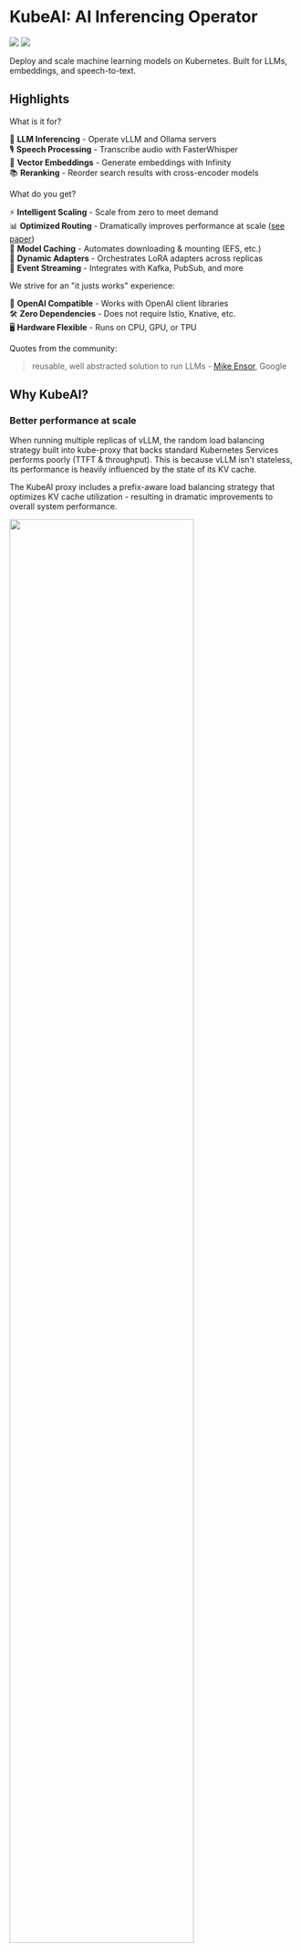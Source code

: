 # KubeAI: AI Inferencing Operator

<p align="left">
  <img src="https://img.shields.io/github/license/kubeai-project/kubeai"/>
  <img src="https://img.shields.io/github/go-mod/go-version/kubeai-project/kubeai"/>
</p>

Deploy and scale machine learning models on Kubernetes. Built for LLMs, embeddings, and speech-to-text.

## Highlights

What is it for?

🚀 **LLM Inferencing** - Operate vLLM and Ollama servers  
🎙️ **Speech Processing** - Transcribe audio with FasterWhisper  
🔢 **Vector Embeddings** - Generate embeddings with Infinity  
📚 **Reranking** - Reorder search results with cross-encoder models  

What do you get?

⚡️ **Intelligent Scaling** - Scale from zero to meet demand  
📊 **Optimized Routing** - Dramatically improves performance at scale ([see paper](./blog/posts/llm-load-balancing-at-scale-chwbl.md))  
💾 **Model Caching** - Automates downloading & mounting (EFS, etc.)  
🧩 **Dynamic Adapters** - Orchestrates LoRA adapters across replicas  
📨 **Event Streaming** - Integrates with Kafka, PubSub, and more  

We strive for an "it justs works" experience:

🔗 **OpenAI Compatible** - Works with OpenAI client libraries  
🛠️ **Zero Dependencies** - Does not require Istio, Knative, etc.  
🖥 **Hardware Flexible** - Runs on CPU, GPU, or TPU  

Quotes from the community:

> reusable, well abstracted solution to run LLMs - [Mike Ensor](https://www.linkedin.com/posts/mikeensor_gcp-solutions-public-retail-edge-available-cluster-traits-activity-7237515920259104769-vBs9?utm_source=share&utm_medium=member_desktop), Google

## Why KubeAI?

### Better performance at scale

When running multiple replicas of vLLM, the random load balancing strategy built into kube-proxy that backs standard Kubernetes Services performs poorly (TTFT & throughput). This is because vLLM isn't stateless, its performance is heavily influenced by the state of its KV cache.

The KubeAI proxy includes a prefix-aware load balancing strategy that optimizes KV cache utilization - resulting in dramatic improvements to overall system performance.

<img src="./graphs/ttft-benchmark.png" width="80%"/>

See the [full paper](./blog/posts/llm-load-balancing-at-scale-chwbl.md) for more details.

### Simplicity and ease of use

KubeAI does not depend on other systems like Istio & Knative (for scale-from-zero), or the Prometheus metrics adapter (for autoscaling). This allows KubeAI to work out of the box in almost any Kubernetes cluster. Day-two operations is greatly simplified as well - don't worry about inter-project version and configuration mismatches.

The project ships with a catalog of popular models, pre-configured for common GPU types. This means you can spend less time tweaking vLLM-specific flags. As we expand, we plan to build out an extensive model optimization pipeline that will ensure you get the most out of your hardware.

### OpenAI API Compatibility

No need to change your client libraries, KubeAI supports the following endpoints:

```bash
/v1/chat/completions
/v1/completions
/v1/embeddings
/v1/rerank
/v1/models
/v1/audio/transcriptions
```

## Architecture

KubeAI consists of two primary sub-components:

**1. The model proxy:** the KubeAI proxy provides an OpenAI-compatible API. Behind this API, the proxy implements a prefix-aware load balancing strategy that optimizes for KV the cache utilization of the backend serving engines (i.e. vLLM). The proxy also implements request queueing (while the system scales from zero replicas) and request retries (to seamlessly handle bad backends).

**2. The model operator:** the KubeAI model operator manages backend server Pods directly. It automates common operations such as downloading models, mounting volumes, and loading dynamic LoRA adapters via the KubeAI Model CRD.

Both of these components are co-located in the same deployment, but [could be deployed independently](https://github.com/kubeai-project/kubeai/issues/430).

<img src="./diagrams/arch.excalidraw.png"></img>

## Adopters

List of known adopters:

| Name | Description | Link |
| ---- | ----------- | ---- |
| Telescope | Telescope uses KubeAI for multi-region large scale batch LLM inference. | [trytelescope.ai](https://trytelescope.ai) |
| Google Cloud Distributed Edge | KubeAI is included as a reference architecture for inferencing at the edge. | [LinkedIn](https://www.linkedin.com/posts/mikeensor_gcp-solutions-public-retail-edge-available-cluster-traits-activity-7237515920259104769-vBs9?utm_source=share&utm_medium=member_desktop), [GitLab](https://gitlab.com/gcp-solutions-public/retail-edge/available-cluster-traits/kubeai-cluster-trait) |
| Lambda | You can try KubeAI on the Lambda AI Developer Cloud. See Lambda's [tutorial](https://docs.lambdalabs.com/education/large-language-models/kubeai-hermes-3/) and [video](https://youtu.be/HEtPO2Wuiac). | [Lambda](https://lambdalabs.com/) |
| Vultr | KubeAI can be deployed on Vultr Managed Kubernetes using the application marketplace. | [Vultr](https://www.vultr.com) |
| Arcee | Arcee uses KubeAI for multi-region, multi-tenant SLM inference. | [Arcee](https://www.arcee.ai/) |
| Seeweb | Seeweb leverages KubeAI for direct and client-facing GPU inference workloads. KubeAI can be deployed on any GPU server and SKS | [Seeweb](https://www.seeweb.it/en) |

If you are using KubeAI and would like to be listed as an adopter, please make a PR.

## Local Quickstart


<video controls src="https://github.com/user-attachments/assets/711d1279-6af9-4c6c-a052-e59e7730b757" width="800"></video>

Create a local cluster using [kind](https://kind.sigs.k8s.io/) or [minikube](https://minikube.sigs.k8s.io/docs/).

<details>
<summary>TIP: If you are using Podman for kind...</summary>
Make sure your Podman machine can use up to 6G of memory (by default it is capped at 2G):

```bash
# You might need to stop and remove the existing machine:
podman machine stop
podman machine rm

# Init and start a new machine:
podman machine init --memory 6144 --disk-size 120
podman machine start
```
</details>


```bash
kind create cluster # OR: minikube start
```

Add the KubeAI [Helm](https://helm.sh/docs/intro/install/) repository.

```bash
helm repo add kubeai https://www.kubeai.org
helm repo update
```

Install KubeAI and wait for all components to be ready (may take a minute).

```bash
helm install kubeai kubeai/kubeai --wait --timeout 10m
```

Install some predefined models.

```bash
cat <<EOF > kubeai-models.yaml
catalog:
  deepseek-r1-1.5b-cpu:
    enabled: true
    features: [TextGeneration]
    url: 'ollama://deepseek-r1:1.5b'
    engine: OLlama
    minReplicas: 1
    resourceProfile: 'cpu:1'
  qwen2-500m-cpu:
    enabled: true
  nomic-embed-text-cpu:
    enabled: true
EOF

helm install kubeai-models kubeai/models \
    -f ./kubeai-models.yaml
```

Before progressing to the next steps, start a watch on Pods in a standalone terminal to see how KubeAI deploys models. 

```bash
kubectl get pods --watch
```

#### Interact with Deepseek R1 1.5b

Because we set `minReplicas: 1` for the Deepseek model you should see a model Pod already coming up.

Start a local port-forward to the bundled chat UI.

```bash
kubectl port-forward svc/open-webui 8000:80
```

Now open your browser to [localhost:8000](http://localhost:8000) and select the Deepseek model to start chatting with.

#### Scale up Qwen2 from Zero

If you go back to the browser and start a chat with Qwen2, you will notice that it will take a while to respond at first. This is because we set `minReplicas: 0` for this model and KubeAI needs to spin up a new Pod (you can verify with `kubectl get models -oyaml qwen2-500m-cpu`).

## Get Plugged-In

Read about concepts, guides, and API documentation on [kubeai.org](https://www.kubeai.org).

🌟 Don't forget to drop us a star on GitHub and follow the repo to stay up to date!

[![KubeAI Star history Chart](https://api.star-history.com/svg?repos=substratusai/kubeai&type=Date)](https://star-history.com/#substratusai/kubeai&Date)

Let us know about features you are interested in seeing or reach out with questions. [Visit our Discord channel](https://discord.gg/JeXhcmjZVm) to join the discussion!

Or just reach out on LinkedIn if you want to connect:

* [Nick Stogner](https://www.linkedin.com/in/nstogner/)
* [Sam Stoelinga](https://www.linkedin.com/in/samstoelinga/)
